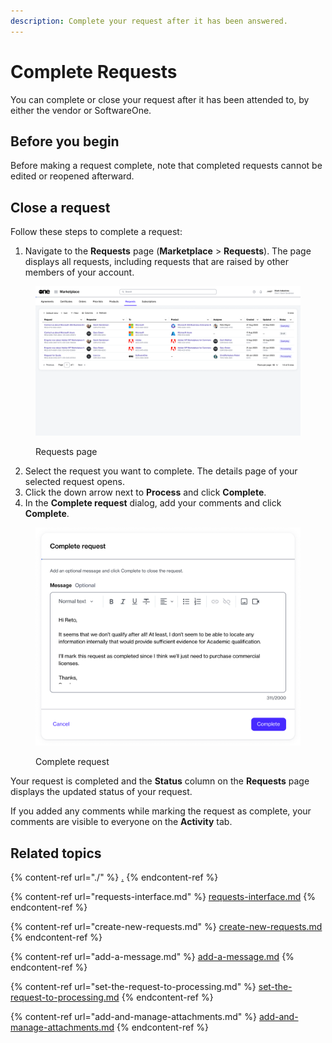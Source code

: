 ```yaml
---
description: Complete your request after it has been answered.
---
```


# Complete Requests

You can complete or close your request after it has been attended to, by either the vendor or SoftwareOne.&#x20;

## Before you begin <a href="#taskt_users__manage_users_task__prereq__1" id="taskt_users__manage_users_task__prereq__1"></a>

Before making a request complete, note that completed requests cannot be edited or reopened afterward.&#x20;

## Close a request

Follow these steps to complete a request:

1. Navigate to the **Requests** page (**Marketplace** > **Requests**). The page displays all requests, including requests that are raised by other members of your account.&#x20;

<figure><img src="../../../.gitbook/assets/image (412).png" alt=""><figcaption><p>Requests page</p></figcaption></figure>

2. Select the request you want to complete. The details page of your selected request opens.&#x20;
3. Click the down arrow next to **Process** and click **Complete**.&#x20;
4. In the **Complete request** dialog, add your comments and click **Complete**.&#x20;

<figure><img src="../../../.gitbook/assets/image (413).png" alt="" width="563"><figcaption><p>Complete request</p></figcaption></figure>

Your request is completed and the **Status** column on the **Requests** page displays the updated status of your request.

If you added any comments while marking the request as complete, your comments are visible to everyone on the **Activity** tab.

## Related topics

{% content-ref url="./" %}
[.](./)
{% endcontent-ref %}

{% content-ref url="requests-interface.md" %}
[requests-interface.md](requests-interface.md)
{% endcontent-ref %}

{% content-ref url="create-new-requests.md" %}
[create-new-requests.md](create-new-requests.md)
{% endcontent-ref %}

{% content-ref url="add-a-message.md" %}
[add-a-message.md](add-a-message.md)
{% endcontent-ref %}

{% content-ref url="set-the-request-to-processing.md" %}
[set-the-request-to-processing.md](set-the-request-to-processing.md)
{% endcontent-ref %}

{% content-ref url="add-and-manage-attachments.md" %}
[add-and-manage-attachments.md](add-and-manage-attachments.md)
{% endcontent-ref %}
